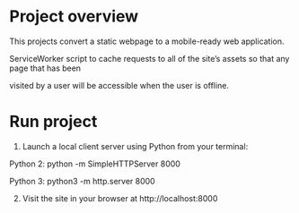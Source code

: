 # Project overview
  This projects convert a static webpage to a mobile-ready web application.

  ServiceWorker script to cache requests to all of the site’s assets so that any page that has been

  visited by a user will be accessible when the user is offline.

# Run project

1. Launch a local client server using Python from your terminal:

  Python 2: python -m SimpleHTTPServer 8000

  Python 3: python3 -m http.server 8000

2. Visit the site in your browser at http://localhost:8000